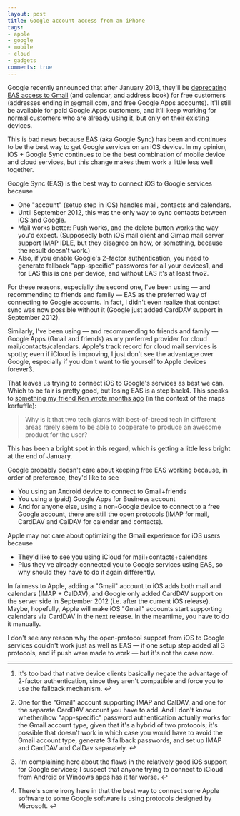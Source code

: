```yaml
---
layout: post
title: Google account access from an iPhone
tags:
- apple
- google
- mobile
- cloud
- gadgets
comments: true
---
```

Google recently announced that after January 2013, they'll be [deprecating EAS
access to
Gmail](http://support.google.com/a/bin/answer.py?hl=en&answer=2716936) (and
calendar, and address book) for free customers (addresses ending in
@gmail.com, and free Google Apps accounts). It'll still be available for paid
Google Apps customers, and it'll keep working for normal customers who are
already using it, but only on their existing devices.

This is bad news because EAS (aka Google Sync) has been and continues to be
the best way to get Google services on an iOS device. In my opinion, iOS +
Google Sync continues to be the best combination of mobile device and cloud
services, but this change makes them work a little less well together.

Google Sync (EAS) is the best way to connect iOS to Google services because

  * One "account" (setup step in iOS) handles mail, contacts and calendars.
  * Until September 2012, this was the only way to sync contacts between iOS and Google.
  * Mail works better: Push works, and the delete button works the way you'd expect. (Supposedly both iOS mail client and Gimap mail server support IMAP IDLE, but they disagree on how, or something, because the result doesn't work.)
  * Also, if you enable Google's 2-factor authentication, you need to generate fallback "app-specific" passwords for all your devices1, and for EAS this is one per device, and without EAS it's at least two2.

For these reasons, especially the second one, I've been using — and
recommending to friends and family — EAS as the preferred way of connecting to
Google accounts. In fact, I didn't even realize that contact sync was now
possible without it (Google just added CardDAV support in September 2012).

Similarly, I've been using — and recommending to friends and family — Google
Apps (Gmail and friends) as my preferred provider for cloud
mail/contacts/calendars. Apple's track record for cloud mail services is
spotty; even if iCloud is improving, I just don't see the advantage over
Google, especially if you don't want to tie yourself to Apple devices
forever3.

That leaves us trying to connect iOS to Google's services as best we can.
Which to be fair is pretty good, but losing EAS is a step back4. This speaks
to [something my friend Ken wrote months
ago](http://levelsofdetail.kendeeter.com/post/31926718063/maps) (in the
context of the maps kerfuffle):

> Why is it that two tech giants with best-of-breed tech in different areas
rarely seem to be able to cooperate to produce an awesome product for the
user?

This has been a bright spot in this regard, which is getting a little less
bright at the end of January.

Google probably doesn't care about keeping free EAS working because, in order
of preference, they'd like to see

  * You using an Android device to connect to Gmail+friends
  * You using a (paid) Google Apps for Business account
  * And for anyone else, using a non-Google device to connect to a free Google account, there are still the open protocols (IMAP for mail, CardDAV and CalDAV for calendar and contacts).

Apple may not care about optimizing the Gmail experience for iOS users because

  * They'd like to see you using iCloud for mail+contacts+calendars
  * Plus they've already connected you to Google services using EAS, so why should they have to do it again differently.

In fairness to Apple, adding a "Gmail" account to iOS adds both mail and
calendars (IMAP + CalDAV), and Google only added CardDAV support on the server
side in September 2012 (i.e. after the current iOS release). Maybe, hopefully,
Apple will make iOS "Gmail" accounts start supporting calendars via CardDAV in
the next release. In the meantime, you have to do it manually.

I don't see any reason why the open-protocol support from iOS to Google
services couldn't work just as well as EAS — if one setup step added all 3
protocols, and if push were made to work — but it's not the case now.

* * *

  1. It's too bad that native device clients basically negate the advantage of 2-factor authentication, since they aren't compatible and force you to use the fallback mechanism. ↩

  2. One for the "Gmail" account supporting IMAP and CalDAV, and one for the separate CardDAV account you have to add. And I don't know whether/how "app-specific" password authentication actually works for the Gmail account type, given that it's a hybrid of two protocols; it's possible that doesn't work in which case you would have to avoid the Gmail account type, generate 3 fallback passwords, and set up IMAP and CardDAV and CalDav separately. ↩

  3. I'm complaining here about the flaws in the relatively good iOS support for Google services; I suspect that anyone trying to connect to iCloud from Android or Windows apps has it far worse. ↩

  4. There's some irony here in that the best way to connect some Apple software to some Google software is using protocols designed by Microsoft. ↩

